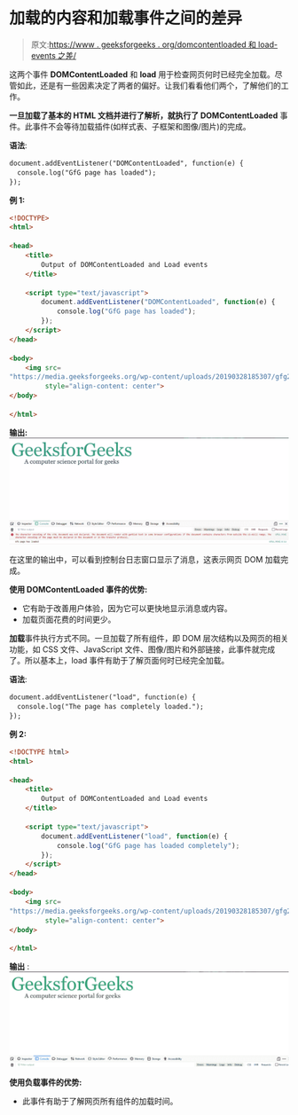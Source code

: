 # 加载的内容和加载事件之间的差异

> 原文:[https://www . geeksforgeeks . org/domcontentloaded 和 load-events 之差/](https://www.geeksforgeeks.org/difference-between-domcontentloaded-and-load-events/)

这两个事件 **DOMContentLoaded** 和 **load** 用于检查网页何时已经完全加载。尽管如此，还是有一些因素决定了两者的偏好。让我们看看他们两个，了解他们的工作。

**一旦加载了基本的 HTML 文档并进行了解析，就执行了 DOMContentLoaded** 事件。此事件不会等待加载插件(如样式表、子框架和图像/图片)的完成。

**语法**:

```html
document.addEventListener("DOMContentLoaded", function(e) {
  console.log("GfG page has loaded");
});
```

**例 1:**

```html
<!DOCTYPE>
<html>

<head>
    <title>
        Output of DOMContentLoaded and Load events
    </title>

    <script type="text/javascript">
        document.addEventListener("DOMContentLoaded", function(e) {
            console.log("GfG page has loaded");
        });
    </script>
</head>

<body>
    <img src=
"https://media.geeksforgeeks.org/wp-content/uploads/20190328185307/gfg28.png"
         style="align-content: center">
</body>

</html>
```

**输出:**
![Output](img/b526f4a496fb935903932bc8242e10be.png)

在这里的输出中，可以看到控制台日志窗口显示了消息，这表示网页 DOM 加载完成。

**使用 DOMContentLoaded 事件的优势:**

*   它有助于改善用户体验，因为它可以更快地显示消息或内容。
*   加载页面花费的时间更少。

**加载**事件执行方式不同。一旦加载了所有组件，即 DOM 层次结构以及网页的相关功能，如 CSS 文件、JavaScript 文件、图像/图片和外部链接，此事件就完成了。所以基本上，load 事件有助于了解页面何时已经完全加载。

**语法**:

```html
document.addEventListener("load", function(e) {
  console.log("The page has completely loaded.");
});
```

**例 2:**

```html
<!DOCTYPE html>
<html>

<head>
    <title>
        Output of DOMContentLoaded and Load events
    </title>

    <script type="text/javascript">
        document.addEventListener("load", function(e) {
            console.log("GfG page has loaded completely");
        });
    </script>
</head>

<body>
    <img src=
"https://media.geeksforgeeks.org/wp-content/uploads/20190328185307/gfg28.png" 
         style="align-content: center">
</body>

</html>
```

**输出** :
![Output of load event ](img/5cd65a3254f78d99af83415a2024c74f.png)

**使用负载事件的优势:**

*   此事件有助于了解网页所有组件的加载时间。
